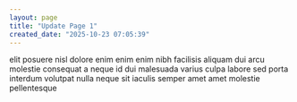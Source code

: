 ```yaml
---
layout: page
title: "Update Page 1"
created_date: "2025-10-23 07:05:39"
---
```


elit posuere nisl dolore enim enim enim nibh facilisis aliquam dui arcu molestie consequat a neque id dui malesuada varius culpa labore sed porta interdum volutpat nulla neque sit iaculis semper amet amet molestie pellentesque 
